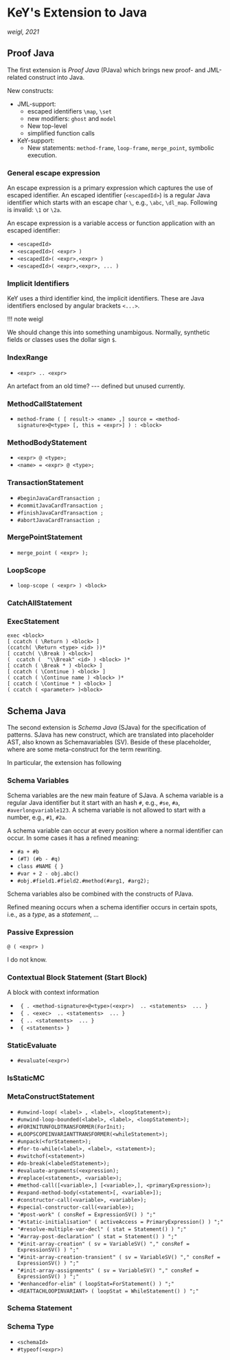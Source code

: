 # KeY's Extension to Java

*weigl, 2021* 

## Proof Java

The first extension is *Proof Java* (PJava) which brings new proof-
and JML-related construct into Java. 

New constructs:

* JML-support:
  * escaped identifiers `\map`, `\set`
  * new modifiers: `ghost` and `model`
  * New top-level 
  * simplified function calls
* KeY-support:
  * New statements: `method-frame`, `loop-frame`, `merge_point`,
    symbolic execution.

### General escape expression

An escape expression is a primary expression which captures the use of
escaped identifier. An escaped identifier (`<escapedId>`) is a regular
Java identifier which starts with an escape char `\`, e.g., `\abc`,
`\dl_map`. Following is invalid: `\1` or `\2a`.

An escape expression is a variable access or function application with an escaped identifier:

* `<escapedId>`
* `<escapedId>( <expr> )`
* `<escapedId>( <expr>,<expr> )`
* `<escapedId>( <expr>,<expr>, ... )`


### Implicit Identifiers 

KeY uses a third identifier kind, the implicit identifiers. These are
Java identifiers enclosed by angular brackets `<...>`.


!!! note weigl
   
   We should change this into something unambigous. Normally,
   synthetic fields or classes uses the dollar sign `$`.

### IndexRange

* `<expr> .. <expr>`

An artefact from an old time? --- defined but unused currently.

### MethodCallStatement

* `method-frame ( [ result-> <name> ,] source = <method-signature>@<type> [, this = <expr>] ) : <block>`

### MethodBodyStatement

* `<expr> @ <type>;`
* `<name> = <expr> @ <type>;`


### TransactionStatement

* `#beginJavaCardTransaction ;`
* `#commitJavaCardTransaction ;`
* `#finishJavaCardTransaction ;`
* `#abortJavaCardTransaction ;`

### MergePointStatement

* `merge_point ( <expr> );`
### LoopScope

* `loop-scope ( <expr> ) <block>`


### CatchAllStatement

### ExecStatement

```
exec <block>
[ ccatch ( \Return ) <block> ]
(ccatch( \Return <type> <id> ))*
[ ccatch( \\Break ) <block>]
(  ccatch (  "\\Break" <id> ) <block> )*
[ ccatch ( \Break * ) <block> ]
[ ccatch ( \Continue ) <block> ]
( ccatch ( \Continue name ) <block> )*
[ ccatch ( \Continue * ) <block> ]
( ccatch ( <parameter> )<block>
```





## Schema Java

The second extension is *Schema Java* (SJava) for the specification of
patterns. SJava has new construct, which are translated into
placeholder AST, also known as Schemavariables (SV). Beside of these
placeholder, where are some meta-construct for the term rewriting.

In particular, the extension has following 


### Schema Variables

Schema variables are the new main feature of SJava. A schema variable
is a regular Java identifier but it start with an hash `#`, e.g.,
`#se`, `#a`, `#averlongvariable123`. A schema variable is not allowed
to start with a number, e.g., `#1`, `#2a`.

A schema variable can occur at every position where a normal
identifier can occur. In some cases it has a refined meaning:

* `#a + #b`
* `(#T) (#b - #q)`
* `class #NAME { }`
* `#var + 2 - obj.abc()`
* `#obj.#field1.#field2.#method(#arg1, #arg2);`

Schema variables also be combined with the constructs of PJava.

Refined meaning occurs when a schema identifier occurs in certain
spots, i.e., as a *type*, as a *statement*, ...

### Passive Expression

`@ ( <expr> )`

I do not know.

### Contextual Block Statement (Start Block)

A block with context information

* ` { . <method-signature>@<type>(<expr>)  .. <statements>  ... }`
* ` { . <exec>  .. <statements>  ... }`
* ` { .. <statements>  ... }`
* ` { <statements> }`

### StaticEvaluate

* `#evaluate(<expr>)`

### IsStaticMC

### MetaConstructStatement

* `#unwind-loop( <label> , <label>, <loopStatement>);`
* `#unwind-loop-bounded(<label>, <label>, <loopStatement>);`
* `#FORINITUNFOLDTRANSFORMER(ForInit);`
* `#LOOPSCOPEINVARIANTTRANSFORMER(<whileStatement>);`
* `#unpack(<forStatement>);`
* `#for-to-while(<label>, <label>, <statement>);`
* `#switchof(<statement>)`
* `#do-break(<labeledStatement>);`
* `#evaluate-arguments(<expression);`
* `#replace(<statement>, <variable>);`
* `#method-call([<variable>,] [<variable>,], <primaryExpression>);`
* `#expand-method-body(<statement>[, <variable>]);`
* `#constructor-call(<variable>, <variable>);`
* `#special-constructor-call(<variable>);`
* `"#post-work" ( consRef = ExpressionSV() ) ";"`
* `"#static-initialisation" ( activeAccess = PrimaryExpression() ) ";"`
* `"#resolve-multiple-var-decl" ( stat = Statement() ) ";"`
* `"#array-post-declaration" ( stat = Statement() ) ";"`
* `"#init-array-creation" ( sv = VariableSV() "," consRef = ExpressionSV() ) ";"`
* `"#init-array-creation-transient" ( sv = VariableSV() "," consRef = ExpressionSV() ) ";"`
* `"#init-array-assignments" ( sv = VariableSV() "," consRef = ExpressionSV() ) ";"`
* `"#enhancedfor-elim" ( loopStat=ForStatement() ) ";"`
* `<REATTACHLOOPINVARIANT> ( loopStat = WhileStatement() ) ";"`

### Schema Statement

### Schema Type

* `<schemaId>`
* `#typeof(<expr>)`
